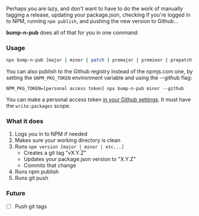 Perhaps you are lazy, and don't want to have to do the work of manually tagging
a release, updating your package.json, checking if you're logged in to NPM,
running `npm publish`, and pushing the new version to Github...

**bump-n-pub** does all of that for you in one command:

### Usage

```bash
npx bump-n-pub [major | minor | patch | premajor | preminor | prepatch | prerelease]
```

You can also publish to the Github registry instead of the npmjs.com one, by
setting the `$NPM_PKG_TOKEN` environment variable and using the --github flag:

```
NPM_PKG_TOKEN=[personal access token] npx bump-n-pub minor --github
```

You can make a personal access token [in your Github settings](https://github.com/settings/tokens).
It must have the `write:packages` scope.

### What it does
1. Logs you in to NPM if needed
2. Makes sure your working directory is clean
3. Runs `npm version [major | minor | etc...]`
    - Creates a git tag "vX.Y.Z"
    - Updates your package.json version to "X.Y.Z"
    - Commits that change
4. Runs npm publish
5. Runs git push

### Future
- [ ] Push git tags

